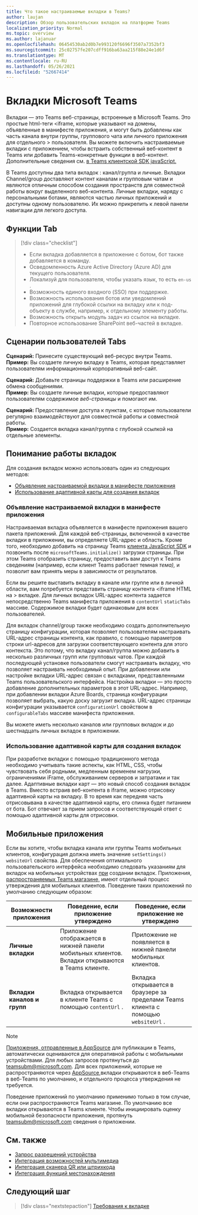 ```yaml
---
title: Что такое настраиваемые вкладки в Teams?
author: laujan
description: Обзор пользовательских вкладок на платформе Teams
localization_priority: Normal
ms.topic: overview
ms.author: lajanuar
ms.openlocfilehash: 06454530ab2d0b7e993120f6696f3507a7352bf3
ms.sourcegitcommit: 25c02757fe207cdff916ba63aa215f88e24e1d6f
ms.translationtype: MT
ms.contentlocale: ru-RU
ms.lasthandoff: 05/26/2021
ms.locfileid: "52667414"
---
```

# <a name="microsoft-teams-tabs"></a>Вкладки Microsoft Teams

Вкладки — это Teams веб-страницы, встроенные в Microsoft Teams. Это простые html-теги <iframe, которые указывают на домены, объявленные в манифесте приложения, и могут быть добавлены как часть канала внутри группы, группового чата или личного приложения для отдельного \> пользователя. Вы можете включить настраиваемые вкладки с приложением, чтобы встраить собственный веб-контент в Teams или добавить Teams-конкретные функции в веб-контент. Дополнительные сведения см. [в Teams клиентской SDK javaScript.](/javascript/api/overview/msteams-client)

В Teams доступны два типа вкладок : канал/группа и личные. Вкладки Channel/group доставляют контент каналам и групповым чатам и являются отличным способом создания пространств для совместной работы вокруг выделенного веб-контента. Личные вкладки, наряду с персональными ботами, являются частью личных приложений и доступны одному пользователю. Их можно прикрепить к левой панели навигации для легкого доступа.

## <a name="tab-features"></a>Функции Tab

> [!div class="checklist"]
>
> * Если вкладка добавляется в приложение с ботом, бот также добавляется в команду.
> * Осведомленность Azure Active Directory (Azure AD) для текущего пользователя.
> * Локализуй для пользователя, чтобы указать язык, то есть `en-us` . 
> * Возможность единого входного (SSO) при поддержке.
> * Возможность использования ботов или уведомлений приложений для глубокой ссылки на вкладку или к под-объекту в службе, например, к отдельному элементу работы.
> * Возможность открыть модуль задач из ссылок на вкладке.
> * Повторное использование SharePoint веб-частей в вкладке.

## <a name="tabs-user-scenarios"></a>Сценарии пользователей Tabs

**Сценарий:** Принесите существующий веб-ресурс внутри Teams. \
**Пример:** Вы создаете личную вкладку в Teams, которая представляет пользователям информационный корпоративный веб-сайт.

**Сценарий:** Добавьте страницы поддержки в Teams или расширение обмена сообщениями. \
**Пример:** Вы создаете личные  вкладки, которые предоставляют пользователям содержимое *веб-страницы* и помогают им.

**Сценарий:** Предоставление доступа к пунктам, с которые пользователи регулярно взаимодействуют для совместной работы и совместной работы. \
**Пример:** Создается вкладка канал/группа с глубокой ссылкой на отдельные элементы.

## <a name="understand-how-tabs-work"></a>Понимание работы вкладок

Для создания вкладок можно использовать один из следующих методов:
* [Объявление настраиваемой вкладки в манифесте приложения](#declare-custom-tab-in-app-manifest)
* [Использование адаптивной карты для создания вкладок](#use-adaptive-card-to-build-tabs)

### <a name="declare-custom-tab-in-app-manifest"></a>Объявление настраиваемой вкладки в манифесте приложения

Настраиваемая вкладка объявляется в манифесте приложения вашего пакета приложений. Для каждой веб-страницы, включенной в качестве вкладки в приложении, вы определяете URL-адрес и область. Кроме того, необходимо добавить на страницу Teams [клиента JavaScript SDK](/javascript/api/overview/msteams-client) и позвонить после `microsoftTeams.initialize()` загрузки страницы. При этом Teams отобразить страницу, предоставить вам доступ к Teams сведениям (например, если клиент Teams работает темная *тема),* и позволит вам принять меры в зависимости от результатов.

Если вы решите выставить вкладку в канале или группе или в личной области, вам потребуется представить страницу контента <iframe HTML на \> вкладке. [](~/tabs/how-to/create-tab-pages/content-page.md) Для личных вкладок URL-адрес контента задается непосредственно Teams манифеста приложения в `contentUrl` `staticTabs` массиве. Содержимое вкладки будет одинаковым для всех пользователей.

Для вкладок channel/group также необходимо создать дополнительную страницу конфигурации, которая позволяет пользователям настраивать URL-адрес страницы контента, как правило, с помощью параметров строки url-адресов для загрузки соответствующего контента для этого контекста. Это потому, что вкладку канал/группа можно добавить в несколько различных групп или групповых чатов. При каждой последующей установке пользователи смогут настраивать вкладку, что позволяет настраивать необходимый опыт. При добавлении или настройке вкладки URL-адрес связан с вкладками, представленными Teams пользовательского интерфейса. Настройка вкладки — это просто добавление дополнительных параметров в этот URL-адрес. Например, при добавлении вкладки Azure Boards, страница конфигурации позволяет выбрать, какую доску загрузит вкладка. URL-адрес страницы конфигурации указывается  `configurationUrl` свойством в `configurableTabs` массиве манифеста приложения.

Вы можете иметь несколько каналов или групповых вкладок и до шестнадцать личных вкладок в приложении.


### <a name="use-adaptive-card-to-build-tabs"></a>Использование адаптивной карты для создания вкладок

При разработке вкладки с помощью традиционного метода необходимо учитывать такие аспекты, как HTML, CSS, чтобы чувствовать себя родными, медленным временем нагрузки, ограничениями iFrame, обслуживанием серверов и затратами и так далее. Адаптивные вкладки карт — это новый способ создания вкладок в Teams. Вместо встраив веб-контента в iframe, можно отрисовку адаптивной карты на вкладку. В то время как передняя часть отрисовывана в качестве адаптивной карты, его спинка будет питанием от бота. Бот отвечает за прием запросов и соответствующий ответ с помощью адаптивной карты для отрисовки.

## <a name="mobile-clients"></a>Мобильные приложения

Если вы хотите, чтобы вкладка канала или группы Teams мобильных клиентов, конфигурация должна иметь значение `setSettings()` `websiteUrl` свойства. Для обеспечения оптимального пользовательского интерфейса необходимо следовать указаниям для вкладок на мобильных устройствах [при](~/tabs/design/tabs-mobile.md) создании вкладок. Приложения, [распространяемых Teams магазине,](~/concepts/deploy-and-publish/appsource/publish.md) имеют отдельный процесс утверждения для мобильных клиентов. Поведение таких приложений по умолчанию следующим образом:

| **Возможности приложения** | **Поведение, если приложение утверждено** | **Поведение, если приложение не утверждено** |
| --- | --- | --- |
| **Личные вкладки** | Приложение отображается в нижней панели мобильных клиентов. Вкладки открываются в Teams клиенте. | Приложение не появляется в нижней панели мобильных клиентов. |
| **Вкладки каналов и групп** | Вкладка открывается в клиенте Teams с помощью `contentUrl` . | Вкладка открывается в браузере за пределами Teams клиента с помощью `websiteUrl` . |

> [!NOTE]
> [Приложения, отправленные в AppSource](../concepts/deploy-and-publish/overview.md#publish-to-appsource) для публикации в Teams, автоматически оцениваются для оперативной работы с мобильными устройствами. Для любых запросов протянуться до teamsubm@microsoft.com.
> Для всех приложений, которые не распространяются через [AppSource,](../concepts/deploy-and-publish/overview.md)вкладки открываются в веб-Teams в веб-Teams по умолчанию, и отдельного процесса утверждения не требуется.
> 
> Поведение приложений по умолчанию применимо только в том случае, если они распространяются Teams магазине. По умолчанию все вкладки открываются в Teams клиенте.
> Чтобы инициировать оценку мобильной безопасности приложения, протянуть teamsubm@microsoft.com сведения о приложении.

## <a name="see-also"></a>См. также

* [Запрос разрешений устройства](../concepts/device-capabilities/native-device-permissions.md)
* [Интеграция возможностей мультимедиа](../concepts/device-capabilities/mobile-camera-image-permissions.md)
* [Интеграция сканера QR или штрихкода](../concepts/device-capabilities/qr-barcode-scanner-capability.md)
* [Интеграция функций местонахождения](../concepts/device-capabilities/location-capability.md)

## <a name="next-step"></a>Следующий шаг

> [!div class="nextstepaction"]
> [Требования к вкладке](~/tabs/how-to/tab-requirements.md)
